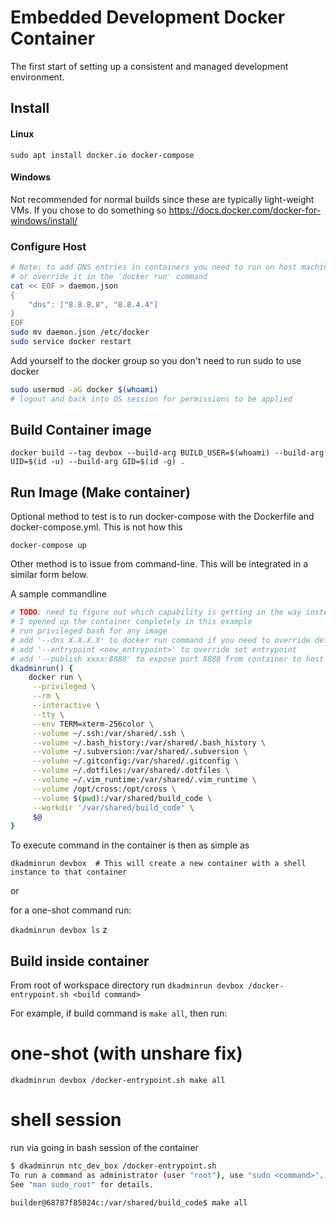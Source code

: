 # Embedded Development Docker Container

The first start of setting up a consistent and managed development environment.

## Install

#### Linux

`sudo apt install docker.io docker-compose`

#### Windows

Not recommended for normal builds since these are typically light-weight VMs.
If you chose to do something so https://docs.docker.com/docker-for-windows/install/

### Configure Host

```bash
# Note: to add DNS entries in containers you need to run on host machine (system-wide)
# or override it in the 'docker run' command 
cat << EOF > daemon.json
{
    "dns": ["8.8.8.8", "8.8.4.4"]
}
EOF
sudo mv daemon.json /etc/docker
sudo service docker restart
```

Add yourself to the docker group so you don't need to run sudo to use docker

```bash
sudo usermod -aG docker $(whoami)
# logout and back into OS session for permissions to be applied
```

## Build Container image

`docker build --tag devbox --build-arg BUILD_USER=$(whoami) --build-arg UID=$(id -u) --build-arg GID=$(id -g) .`

## Run Image (Make container)

Optional method to test is to run docker-compose with the Dockerfile and docker-compose.yml.  This is not how this 

`docker-compose up`

Other method is to issue from command-line.  This will be integrated in a similar form below. 

A sample commandline

```bash
# TODO: need to figure out which capability is getting in the way instead of doing sys_admin
# I opened up the container completely in this example
# run privileged bash for any image
# add '--dns X.X.X.X' to docker run command if you need to override default dns
# add '--entrypoint <new_entrypoint>' to override set entrypoint
# add '--publish xxxx:8888' to expose port 8888 from container to host as xxxx
dkadminrun() { 
    docker run \
     --privileged \
     --rm \
     --interactive \
     --tty \
     --env TERM=xterm-256color \
     --volume ~/.ssh:/var/shared/.ssh \
     --volume ~/.bash_history:/var/shared/.bash_history \
     --volume ~/.subversion:/var/shared/.subversion \
     --volume ~/.gitconfig:/var/shared/.gitconfig \
     --volume ~/.dotfiles:/var/shared/.dotfiles \
     --volume ~/.vim_runtime:/var/shared/.vim_runtime \
     --volume /opt/cross:/opt/cross \
     --volume $(pwd):/var/shared/build_code \
     --workdir '/var/shared/build_code' \
     $@
}
```

To execute command in the container is then as simple as 

`dkadminrun devbox  # This will create a new container with a shell instance to that container` 

or 

for a one-shot command run:

`dkadminrun devbox ls`
z
## Build inside container

From root of workspace directory run  `dkadminrun devbox /docker-entrypoint.sh <build command>` 

For example, if build command is `make all`, then run:

# one-shot (with unshare fix)
`dkadminrun devbox /docker-entrypoint.sh make all`

# shell session
run via going in bash session of the container

```bash
$ dkadminrun ntc_dev_box /docker-entrypoint.sh                                                                       
To run a command as administrator (user "root"), use "sudo <command>".
See "man sudo_root" for details.

builder@68787f85824c:/var/shared/build_code$ make all
```
